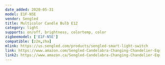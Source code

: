 ```yaml
---
date_added: 2020-05-31
model: E1F-N5E
vendor: Sengled
title: Multicolor Candle Bulb E12
category: light
supports: on/off, brightness, colortemp, color
zigbeemodel: ['E1F-N5E']
compatible: [z2m,zha]
mlink: https://us.sengled.com/products/sengled-smart-light-switch
link: https://www.amazon.com/Sengled-Candelabra-Changing-Chandelier-Equivalent/dp/B089GVXY7L
link2: https://www.amazon.ca/Sengled-Candelabra-Changing-Chandelier-Equivalent/dp/B089GVXY7L
---
```

